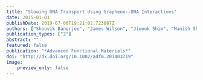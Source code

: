 ```yaml
---
title: "Slowing DNA Transport Using Graphene--DNA Interactions"
date: 2015-01-01
publishDate: 2019-07-06T19:21:02.723087Z
authors: ["Shouvik Banerjee", "James Wilson", "Jiwook Shim", "Manish Shankla", "Elise A. Corbin", "Aleksei Aksimentiev", "Rashid Bashir"]
publication_types: ["2"]
abstract: ""
featured: false
publication: "*Advanced Functional Materials*"
doi: "http://dx.doi.org/10.1002/adfm.201403719"
image:
    preview_only: false
---
```


